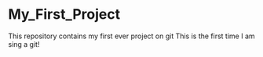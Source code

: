 # My_First_Project
This repository contains my first ever project on git
This is the first time I am sing a git!
